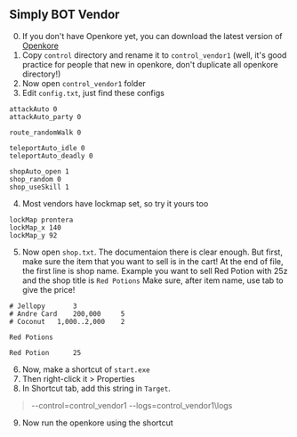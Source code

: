 ## Simply BOT Vendor

0. If you don't have Openkore yet, you can download the latest version of [Openkore](https://github.com/OpenKore/openkore/archive/master.zip)
1. Copy `control` directory and rename it to `control_vendor1` (well, it's good practice for people that new in openkore, don't duplicate all openkore directory!)
2. Now open `control_vendor1` folder
3. Edit `config.txt`, just find these configs
```
attackAuto 0
attackAuto_party 0

route_randomWalk 0

teleportAuto_idle 0
teleportAuto_deadly 0

shopAuto_open 1
shop_random 0
shop_useSkill 1
```
4. Most vendors have lockmap set, so try it yours too
```
lockMap prontera
lockMap_x 140
lockMap_y 92
```
5. Now open `shop.txt`. The documentaion there is clear enough. But first, make sure the item that you want to sell is in the cart!
At the end of file, the first line is shop name. Example you want to sell Red Potion with 25z and the shop title is `Red Potions`
Make sure, after item name, use tab to give the price!
```
# Jellopy		3
# Andre Card	200,000		5
# Coconut	1,000..2,000	2

Red Potions

Red Potion		25
```
6. Now, make a shortcut of `start.exe`
7. Then right-click it > Properties
8. In Shortcut tab, add this string in `Target`.
> --control=control_vendor1 --logs=control_vendor1\logs
9. Now run the openkore using the shortcut
